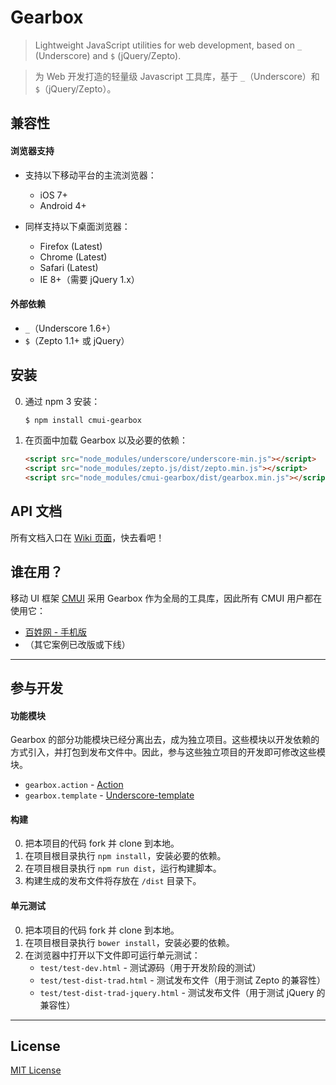 # Gearbox

> Lightweight JavaScript utilities for web development, based on `_` (Underscore) and `$` (jQuery/Zepto).

> 为 Web 开发打造的轻量级 Javascript 工具库，基于 `_`（Underscore）和 `$`（jQuery/Zepto）。

## 兼容性

#### 浏览器支持

* 支持以下移动平台的主流浏览器：
	* iOS 7+
	* Android 4+

* 同样支持以下桌面浏览器：
	* Firefox (Latest)
	* Chrome (Latest)
	* Safari (Latest)
	* IE 8+（需要 jQuery 1.x）

#### 外部依赖

* `_`（Underscore 1.6+）
* `$`（Zepto 1.1+ 或 jQuery）

## 安装

0. 通过 npm 3 安装：

	```sh
	$ npm install cmui-gearbox
	```

0. 在页面中加载 Gearbox 以及必要的依赖：

	```html
	<script src="node_modules/underscore/underscore-min.js"></script>
	<script src="node_modules/zepto.js/dist/zepto.min.js"></script>
	<script src="node_modules/cmui-gearbox/dist/gearbox.min.js"></script>
	```

## API 文档

所有文档入口在 [Wiki 页面](https://github.com/CMUI/gearbox/wiki)，快去看吧！

## 谁在用？

移动 UI 框架 [CMUI](https://github.com/CMUI/CMUI) 采用 Gearbox 作为全局的工具库，因此所有 CMUI 用户都在使用它：

* [百姓网 - 手机版](http://m.baixing.com/)
* （其它案例已改版或下线）

***

## 参与开发

#### 功能模块

Gearbox 的部分功能模块已经分离出去，成为独立项目。这些模块以开发依赖的方式引入，并打包到发布文件中。因此，参与这些独立项目的开发即可修改这些模块。

* `gearbox.action` - [Action](https://github.com/cssmagic/action)
* `gearbox.template` - [Underscore-template](https://github.com/cssmagic/underscore-template)

#### 构建

0. 把本项目的代码 fork 并 clone 到本地。
0. 在项目根目录执行 `npm install`，安装必要的依赖。
0. 在项目根目录执行 `npm run dist`，运行构建脚本。
0. 构建生成的发布文件将存放在 `/dist` 目录下。

#### 单元测试

0. 把本项目的代码 fork 并 clone 到本地。
0. 在项目根目录执行 `bower install`，安装必要的依赖。
0. 在浏览器中打开以下文件即可运行单元测试：
	* `test/test-dev.html` - 测试源码（用于开发阶段的测试）
	* `test/test-dist-trad.html` - 测试发布文件（用于测试 Zepto 的兼容性）
	* `test/test-dist-trad-jquery.html` - 测试发布文件（用于测试 jQuery 的兼容性）

***

## License

[MIT License](http://www.opensource.org/licenses/mit-license.php)
